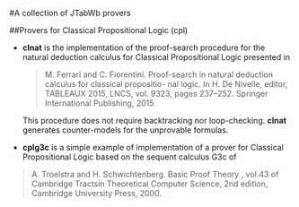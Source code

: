 #A collection of JTabWb provers


##Provers for Classical Propositional Logic (cpl)


* **clnat** is the implementation of the proof-search procedure for the
  natural deduction calculus for Classical Propositional Logic
  presented in

  >M. Ferrari and C. Fiorentini. Proof-search in natural deduction
  >calculus for classical propositio- nal logic. In H. De Nivelle,
  >editor, TABLEAUX 2015, LNCS, vol. 9323, pages 237–252. Springer
  >International Publishing, 2015

  This procedure does not require backtracking nor
  loop-checking. **clnat** generates counter-models for the unprovable
  formulas.

* **cplg3c** is a simple example of implementation of a prover
  for Classical Propositional Logic based on the sequent calculus
  G3c of

> A. Troelstra and H. Schwichtenberg. Basic Proof Theory , vol.43 of
>  Cambridge Tractsin Theoretical Computer Science, 2nd edition,
>  Cambridge University Press, 2000.

